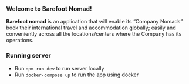 ### Welcome to Barefoot Nomad!

<p>
  <strong>Barefoot nomad</strong> is an application that will enable its “Company Nomads” book their international travel and accommodation globally; easily and conveniently across all the locations/centers where the Company has its operations.
</p>

### Running server
- Run `npm run dev` to run server locally
- Run `docker-compose up` to run the app using docker
